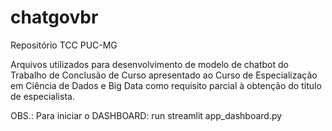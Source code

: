 # chatgovbr
Repositório TCC PUC-MG

Arquivos utilizados para desenvolvimento de modelo de chatbot do Trabalho de Conclusão de Curso apresentado ao Curso de Especialização em Ciência de Dados e Big Data como requisito parcial à obtenção do título de especialista.


OBS.: Para iniciar o DASHBOARD: run streamlit app_dashboard.py

